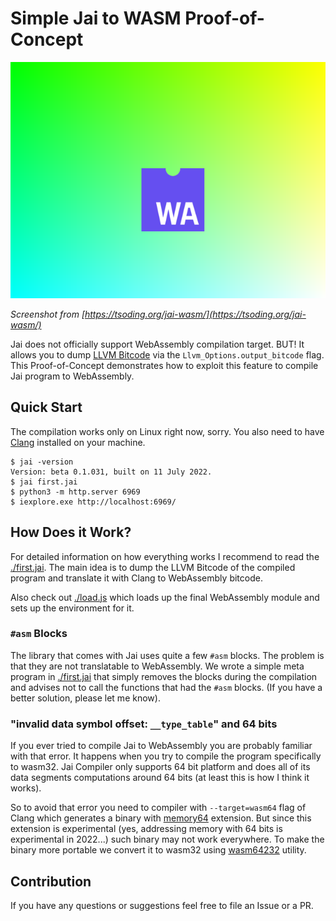 # Simple Jai to WASM Proof-of-Concept

![thumbnail](./thumbnail.png)

*Screenshot from [https://tsoding.org/jai-wasm/](https://tsoding.org/jai-wasm/)*

Jai does not officially support WebAssembly compilation target. BUT! It allows you to dump [LLVM Bitcode](https://llvm.org/docs/BitCodeFormat.html) via the `Llvm_Options.output_bitcode` flag. This Proof-of-Concept demonstrates how to exploit this feature to compile Jai program to WebAssembly.

## Quick Start

The compilation works only on Linux right now, sorry. You also need to have [Clang](https://clang.llvm.org/) installed on your machine.

```console
$ jai -version
Version: beta 0.1.031, built on 11 July 2022.
$ jai first.jai
$ python3 -m http.server 6969
$ iexplore.exe http://localhost:6969/
```

## How Does it Work?

For detailed information on how everything works I recommend to read the [./first.jai](./first.jai). The main idea is to dump the LLVM Bitcode of the compiled program and translate it with Clang to WebAssembly bitcode.

Also check out [./load.js](./load.js) which loads up the final WebAssembly module and sets up the environment for it.

### `#asm` Blocks

The library that comes with Jai uses quite a few `#asm` blocks. The problem is that they are not translatable to WebAssembly. We wrote a simple meta program in [./first.jai](./first.jai) that simply removes the blocks during the compilation and advises not to call the functions that had the `#asm` blocks. (If you have a better solution, please let me know).

### "invalid data symbol offset: `__type_table`" and 64 bits

If you ever tried to compile Jai to WebAssembly you are probably familiar with that error. It happens when you try to compile the program specifically to wasm32. Jai Compiler only supports 64 bit platform and does all of its data segments computations around 64 bits (at least this is how I think it works). 

So to avoid that error you need to compiler with `--target=wasm64` flag of Clang which generates a binary with [memory64](https://github.com/WebAssembly/memory64) extension. But since this extension is experimental (yes, addressing memory with 64 bits is experimental in 2022...) such binary may not work everywhere. To make the binary more portable we convert it to wasm32 using [wasm64232](https://github.com/tsoding/wabt-wasm64232) utility.

## Contribution

If you have any questions or suggestions feel free to file an Issue or a PR.
